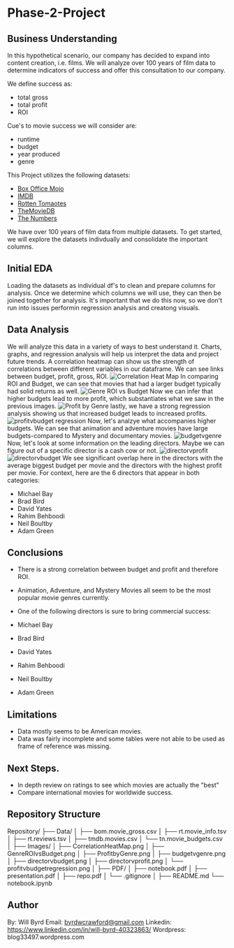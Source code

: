# Phase-2-Project


## Business Understanding
In this hypothetical scenario, our company has decided to expand into content creation, i.e. films.  We will analyze over 100 years of film data to determine indicators of success and offer this consultation to our company.

We define success as: 
* total gross
* total profit
* ROI
 
Cue's to movie success we will consider are:
* runtime
* budget
* year produced
* genre


This Project utilizes the following datasets:

* [Box Office Mojo](https://www.boxofficemojo.com/)
* [IMDB](https://www.imdb.com/)
* [Rotten Tomaotes](https://www.rottentomatoes.com/)
* [TheMovieDB](https://www.themoviedb.org/)
* [The Numbers](https://www.the-numbers.com/)


We have over 100 years of film data from multiple datasets.  To get started, we will explore the datasets indivdually and consolidate the important columns.

## Initial EDA
Loading the datasets as individual df's to clean and prepare columns for analysis.  Once we determine which columns we will use, they can then be joined together for analysis.  It's important that we do this now, so we don't run into issues performin regression analysis and creatong visuals.


## Data Analysis
We will analyze this data in a variety of ways to best understand it.  Charts, graphs, and regression analysis will help us interpret the data and project future trends.
A correlation heatmap can show us the strength of correlations between different variables in our dataframe.  We can see links between budget, profit, gross, ROI.
![Correlation Heat Map](Images/CorrelationHeatMap.png)
In comparing ROI and Budget, we can see that movies that had a larger budget typically had solid returns as well. 
![Genre ROI vs Budget](Images/GenreROIvsBudget.png)
Now we can infer that higher budgets lead to more profit, which substantiates what we saw in the previous images. 
![Profit by Genre](Images/ProfitbyGenre.png)
lastly, we have a strong regression analysis showing us that increased budget leads to increased profits.
![profitvbudget regression](Images/profitvbudgetregression.png)
Now, let's analzye what accompanies higher budgets.  We can see that animation and adventure movies have large budgets-compared to Mystery and documentary movies.
![budgetvgenre](Images/budgetvgenre.png)
Now, let's look at some information on the leading directors.  Maybe we can figure out of a specific director is a cash cow or not.
![directorvprofit](Images/directorvprofit.png)
![directorvbudget](https://github.com/byrdwcrawford/Phase-2-Project/blob/main/Images/directorvbudget.png)
We see significant overlap here in the directors with the average biggest budget per movie and the directors with the highest profit per movie. For context, here are the 6 directors that appear in both categories:

* Michael Bay
* Brad Bird
* David Yates
* Rahim Behboodi
* Neil Boultby
* Adam Green

## Conclusions
* There is a strong correlation between budget and profit and therefore ROI.
* Animation, Adventure, and Mystery Movies all seem to be the most popular movie genres currently.
* One of the following directors is sure to bring commercial success:

* Michael Bay
* Brad Bird
* David Yates
* Rahim Behboodi
* Neil Boultby
* Adam Green

## Limitations
* Data mostly seems to be American movies.
* Data was fairly incomplete and some tables were not able to be used as frame of reference was missing.

## Next Steps.
* In depth review on ratings to see which movies are actually the "best"
* Compare international movies for worldwide success.

## Repository Structure

Repository/
├── Data/
│ ├── bom.movie_gross.csv
│ ├── rt.movie_info.tsv
│ ├── rt.reviews.tsv
│ ├── tmdb.movies.csv
│ └── tn.movie_budgets.csv
│
├── Images/
│ ├── CorrelationHeatMap.png
│ ├── GenreROIvsBudget.png
│ ├── ProfitbyGenre.png
│ ├── budgetvgenre.png
│ ├── directorvbudget.png
│ ├── directorvprofit.png
│ └── profitvbudgetregression.png
│
├── PDF/
│ ├── notebook.pdf
│ ├── presentation.pdf
│ ├── repo.pdf
│ └── .gitignore
│
├── README.md
└── notebook.ipynb

## Author
By: Will Byrd
Email: byrdwcrawford@gmail.com
Linkedin: https://www.linkedin.com/in/will-byrd-40323863/
Wordpress: blog33497.wordpress.com

